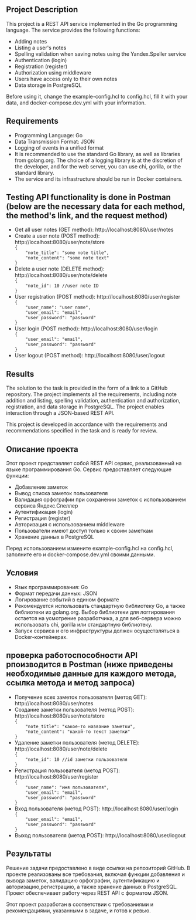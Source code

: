 <h2>Project Description</h2>
<p>This project is a REST API service implemented in the Go programming language. The service provides the following functions:</p>
<ul>
   <li>Adding notes</li>
   <li>Listing a user's notes</li>
    <li>Spelling validation when saving notes using the Yandex.Speller service</li>
    <li>Authentication (login)</li>
    <li>Registration (register)</li>
    <li>Authorization using middleware</li>
    <li>Users have access only to their own notes</li>
    <li>Data storage in PostgreSQL</li>
</ul>
<p>Before using it, change the example-config.hcl to config.hcl, fill it with your data, and docker-compose.dev.yml with your information.</p>
<h2>Requirements</h2>
<ul>
    <li>Programming Language: Go</li>
    <li>Data Transmission Format: JSON</li>
    <li>Logging of events in a unified format</li>
    <li>It is recommended to use the standard Go library, as well as libraries from golang.org. The choice of a logging library is at the discretion of the developer, and for the web server, you can use chi, gorilla, or the standard library.</li>
    <li>The service and its infrastructure should be run in Docker containers.</li>
</ul>
<h2>Testing API functionality is done in Postman (below are the necessary data for each method, the method's link, and the request method)</h2>
<ul>
    <li>Get all user notes (GET method): http://localhost:8080/user/notes</li>
    <li>Create a user note (POST method): http://localhost:8080/user/note/store
    <code>
{
    "note_title": "some note title",
    "note_content": "some note text"
}
</code>
    </li>
    <li>Delete a user note (DELETE method): http://localhost:8080/user/note/delete
<code>
{
    "note_id": 10 //user note ID
}
</code>
    </li>
    <li>User registration (POST method): http://localhost:8080/user/register
<code>
{
    "user_name": "user name",
    "user_email": "email",
    "user_password": "password"
}
</code>
    </li>
    <li>User login (POST method): http://localhost:8080/user/login
<code>
{
    "user_email": "email",
    "user_password": "password"
}
</code>
    </li>
    <li>User logout (POST method): http://localhost:8080/user/logout</li>
</ul>
<h2>Results</h2>
<p>The solution to the task is provided in the form of a link to a GitHub repository. The project implements all the requirements, including note addition and listing, spelling validation, authentication and authorization, registration, and data storage in PostgreSQL. The project enables interaction through a JSON-based REST API.</p>
<p>This project is developed in accordance with the requirements and recommendations specified in the task and is ready for review.</p>



<h2>Описание проекта</h2>
<p>Этот проект представляет собой REST API сервис, реализованный на языке программирования Go. Сервис предоставляет следующие функции:</p>
<ul>
   <li>Добавление заметок</li>
   <li>Вывод списка заметок пользователя</li>
    <li>Валидация орфографии при сохранении заметок с использованием сервиса Яндекс.Спеллер</li>
    <li>Аутентификация (login)</li>
    <li>Регистрация (register)</li>
    <li>Авторизация с использованием middleware</li>
    <li>Пользователи имеют доступ только к своим заметкам</li>
    <li>Хранение данных в PostgreSQL</li>
</ul>
<p>Перед использованием измените example-config.hcl на config.hcl, заполните его и docker-compose.dev.yml своими данными.</p>
<h2>Условия</h2>
<ul>
    <li>Язык программирования: Go</li>
    <li>Формат передачи данных: JSON</li>
    <li>Логирование событий в едином формате</li>
    <li>Рекомендуется использовать стандартную библиотеку Go, а также библиотеки из golang.org. Выбор библиотеки для логгирования остается на усмотрение разработчика, а для веб-сервера можно использовать chi, gorilla или стандартную библиотеку.</li>
    <li>Запуск сервиса и его инфраструктуры должен осуществляться в Docker-контейнерах.</li>
</ul>
<h2>проверка работоспособности API рпоизводится в Postman (ниже приведены необходимые данные для каждого метода, ссылка метода и метод запроса)</h2>
<ul>
    <li>Получение всех заметок пользователя (метод GET): http://localhost:8080/user/notes</li>
    <li>Создание заметки пользователя (метод POST): http://localhost:8080/user/note/store
    <code>
{
    "note_title": "какое-то название заметки",
    "note_content": "какой-то текст заметки"
}
</code>
    </li>
    <li>Удаление заметки пользователя (метод DELETE): http://localhost:8080/user/note/delete
<code>
{
    "note_id": 10 //id заметки пользователя
}
</code>
    </li>
    <li>Регистрация пользователя (метод POST): http://localhost:8080/user/register
<code>
{
    "user_name": "имя пользователя",
    "user_email": "email",
    "user_password": "password"
}
</code>
    </li>
    <li>Вход пользователя (метод POST): http://localhost:8080/user/login
<code>
{
    "user_email": "email",
    "user_password": "password"
}
</code>
    </li>
    <li>Выход пользователя (метод POST): http://localhost:8080/user/logout</li>
       
</ul>

<h2>Результаты</h2>
<p>Решение задачи предоставлено в виде ссылки на репозиторий GitHub. В проекте реализованы все требования, включая функции добавления и вывода заметок, валидацию орфографии, аутентификацию и авторизацию,регистрацию, а также хранение данных в PostgreSQL. Проект обеспечивает работу через REST API с форматом JSON.</p>
<p>Этот проект разработан в соответствии с требованиями и рекомендациями, указанными в задаче, и готов к ревью.</p>

